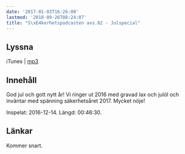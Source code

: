 ```yaml
---
date: '2017-01-03T16:26:00'
lastmod: '2018-09-26T08:24:07'
title: "S\xE4kerhetspodcasten avs.82 - Julspecial"
---
```

## Lyssna

iTunes \| [mp3](http://traffic.libsyn.com/sakerhetspodcasten/Julapecial_2016_mixdown_01.mp3)

## Innehåll

God jul och gott nytt år! Vi ringer ut 2016 med gravad lax och julöl och inväntar
med spänning säkerhetsåret 2017. Mycket nöje!

Inspelat: 2016-12-14. Längd: 00:46:30.

## Länkar

Kommer snart.

